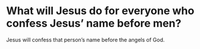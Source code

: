 # What will Jesus do for everyone who confess Jesus’ name before men?

Jesus will confess that person’s name before the angels of God.
